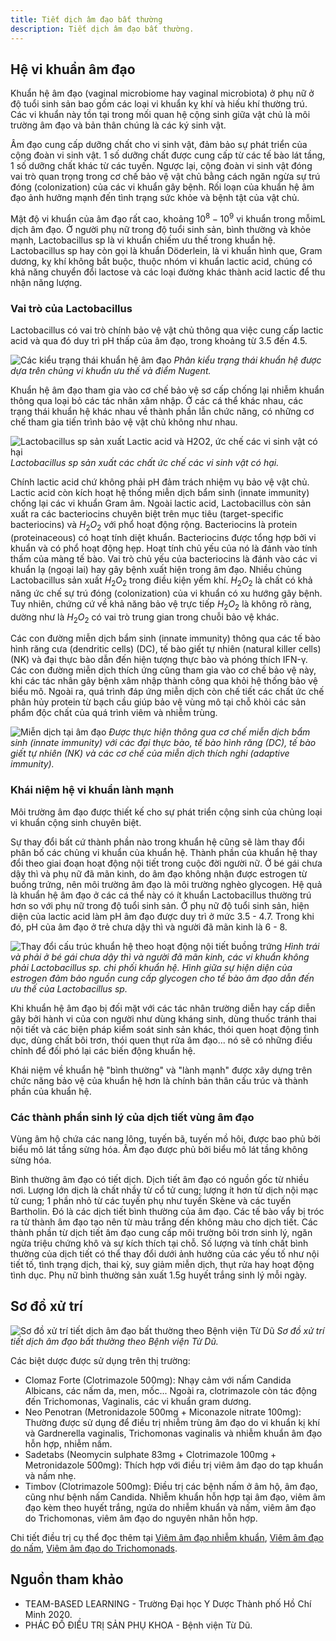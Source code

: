 ```yaml
---
title: Tiết dịch âm đạo bất thường
description: Tiết dịch âm đạo bất thường.
---
```


## Hệ vi khuẩn âm đạo

Khuẩn hệ âm đạo (vaginal microbiome hay vaginal microbiota) ở phụ nữ ở độ tuổi sinh sản bao gồm các loại vi khuẩn kỵ khí và hiếu khí thường trú. Các vi khuẩn này tồn tại trong mối quan hệ cộng sinh giữa vật chủ là môi trường âm đạo và bản thân chúng là các ký sinh vật.

Âm đạo cung cấp dưỡng chất cho vi sinh vật, đảm bảo sự phát triển của cộng đoàn vi sinh vật. 1 số dưỡng chất được cung cấp từ các tế bào lát tầng, 1 số dưỡng chất khác từ các tuyến. Ngược lại, cộng đoàn vi sinh vật đóng vai trò quan trọng trong cơ chế bảo vệ vật chủ bằng cách ngăn ngừa sự trú đóng (colonization) của các vi khuẩn gây bệnh. Rối loạn của khuẩn hệ âm đạo ảnh hưởng mạnh đến tình trạng sức khỏe và bệnh tật của vật chủ.

Mật độ vi khuẩn của âm đạo rất cao, khoảng $10^8 - 10^9$ vi khuẩn trong mỗimL dịch âm đạo. Ở người phụ nữ trong độ tuổi sinh sản, bình thường và khỏe mạnh, Lactobacillus sp là vi khuẩn chiếm ưu thế trong khuẩn hệ. Lactobacillus sp hay còn gọi là khuẩn Döderlein, là vi khuẩn hình que, Gram dương, kỵ khí không bắt buộc, thuộc nhóm vi khuẩn lactic acid, chúng có khả năng chuyển đổi lactose và các loại đường khác thành acid lactic để thu nhận năng lượng.

### Vai trò của Lactobacillus

Lactobacillus có vai trò chính bảo vệ vật chủ thông qua việc cung cấp lactic acid và qua đó duy trì pH thấp của âm đạo, trong khoảng từ 3.5 đến 4.5.

![Các kiểu trạng thái khuẩn hệ âm đạo](../../../assets/phu-khoa/tiet-dich-am-dao-bat-thuong/cac-trang-thai-khuan-he-am-dao.png)
_Phân kiểu trạng thái khuẩn hệ được dựa trên chủng vi khuẩn ưu thế và điểm Nugent._

Khuẩn hệ âm đạo tham gia vào cơ chế bảo vệ sơ cấp chống lại nhiễm khuẩn thông qua loại bỏ các tác nhân xâm nhập. Ở các cá thể khác nhau, các trạng thái khuẩn hệ khác nhau về thành phần lẫn chức năng, có những cơ chế tham gia tiến trình bảo vệ vật chủ không như nhau.

![Lactobacillus sp sản xuất Lactic acid và H2O2, ức chế các vi sinh vật có hại](../../../assets/phu-khoa/tiet-dich-am-dao-bat-thuong/lactobacillus-sp-san-xuat-acid-lactic-h2o2.png)
_Lactobacillus sp sản xuất các chất ức chế các vi sinh vật có hại._

Chính lactic acid chứ không phải pH đảm trách nhiệm vụ bảo vệ vật chủ. Lactic acid còn kích hoạt hệ thống miễn dịch bẩm sinh (innate immunity) chống lại các vi khuẩn Gram âm. Ngoài lactic acid, Lactobacillus còn sản xuất ra các bacteriocins chuyên biệt trên mục tiêu (target-specific bacteriocins) và $H_2O_2$ với phổ hoạt động rộng. Bacteriocins là protein (proteinaceous) có hoạt tính diệt khuẩn. Bacteriocins được tổng hợp bởi vi khuẩn và có phổ hoạt động hẹp. Hoạt tính chủ yếu của nó là đánh vào tính thấm của màng tế bào. Vai trò chủ yếu của bacteriocins là đánh vào các vi khuẩn lạ (ngoại lai) hay gây bệnh xuất hiện trong âm đạo. Nhiều chủng Lactobacillus sản xuất $H_2O_2$ trong điều kiện yếm khí. $H_2O_2$ là chất có khả năng ức chế sự trú đóng (colonization) của vi khuẩn có xu hướng gây bệnh. Tuy nhiên, chứng cứ về khả năng bảo vệ trực tiếp $H_2O_2$ là không rõ ràng, dường như là $H_2O_2$ có vai trò trung gian trong chuỗi bảo vệ khác.

Các con đường miễn dịch bẩm sinh (innate immunity) thông qua các tế bào hình răng cưa (dendritic cells) (DC), tế bào giết tự nhiên (natural killer cells) (NK) và đại thực bào dẫn đến hiện tượng thực bào và phóng thích IFN-γ. Các con đường miễn dịch thích ứng cũng tham gia vào cơ chế bảo vệ này, khi các tác nhân gây bệnh xâm nhập thành công qua khỏi hệ thống bảo vệ biểu mô. Ngoài ra, quá trình đáp ứng miễn dịch còn chế tiết các chất ức chế phân hủy protein từ bạch cầu giúp bảo vệ vùng mô tại chỗ khỏi các sản phẩm độc chất của quá trình viêm và nhiễm trùng.

![Miễn dịch tại âm đạo](../../../assets/phu-khoa/tiet-dich-am-dao-bat-thuong/mien-dich-tai-am-dao.png)
_Được thực hiện thông qua cơ chế miễn dịch bẩm sinh (innate immunity) với các đại thực bào, tế bào hình răng (DC), tế bào giết tự nhiên (NK) và các cơ chế của miễn dịch thích nghi (adaptive immunity)._

### Khái niệm hệ vi khuẩn lành mạnh

Môi trường âm đạo được thiết kế cho sự phát triển cộng sinh của chủng loại vi khuẩn cộng sinh chuyên biệt.

Sự thay đổi bất cứ thành phần nào trong khuẩn hệ cũng sẽ làm thay đổi phân bố các chủng vi khuẩn của khuẩn hệ. Thành phần của khuẩn hệ thay đổi theo giai đoạn hoạt động nội tiết trong cuộc đời người nữ. Ở bé gái chưa dậy thì và phụ nữ đã mãn kinh, do âm đạo không nhận được estrogen từ buồng trứng, nên môi trường âm đạo là môi trường nghèo glycogen. Hệ quả là khuẩn hệ âm đạo ở các cá thể này có ít khuẩn Lactobacillus thường trú hơn so với phụ nữ trong độ tuổi sinh sản. Ở phụ nữ độ tuổi sinh sản, hiện diện của lactic acid làm pH âm đạo được duy trì ở mức 3.5 - 4.7. Trong khi đó, pH của âm đạo ở trẻ chưa dậy thì và người đã mãn kinh là 6 - 8.

![Thay đổi cấu trúc khuẩn hệ theo hoạt động nội tiết buồng trứng](../../../assets/phu-khoa/tiet-dich-am-dao-bat-thuong/thay-doi-khuan-he-theo-noi-tiet-buong-trung.png)
_Hình trái và phải ở bé gái chưa dậy thì và người đã mãn kinh, các vi khuẩn không phải Lactobacillus sp. chi phối khuẩn hệ. Hình giữa sự hiện diện của estrogen đảm bảo nguồn cung cấp glycogen cho tế bào âm đạo dẫn đến ưu thế của Lactobacillus sp._

Khi khuẩn hệ âm đạo bị đối mặt với các tác nhân trường diễn hay cấp diễn gây bởi hành vi của con người như dùng kháng sinh, dùng thuốc tránh thai nội tiết và các biện pháp kiểm soát sinh sản khác, thói quen hoạt động tình dục, dùng chất bôi trơn, thói quen thụt rửa âm đạo... nó sẽ có những điều chỉnh để đối phó lại các biến động khuẩn hệ.

Khái niệm về khuẩn hệ "bình thường" và "lành mạnh" được xây dựng trên chức năng bảo vệ của khuẩn hệ hơn là chính bản thân cấu trúc và thành phần của khuẩn hệ.

### Các thành phần sinh lý của dịch tiết vùng âm đạo

Vùng âm hộ chứa các nang lông, tuyến bã, tuyến mồ hôi, được bao phủ bởi biểu mô lát tầng sừng hóa. Âm đạo được phủ bởi biểu mô lát tầng không sừng hóa.

Bình thường âm đạo có tiết dịch. Dịch tiết âm đạo có nguồn gốc từ nhiều nơi. Lượng lớn dịch là chất nhầy từ cổ tử cung; lượng ít hơn từ dịch nội mạc tử cung; 1 phần nhỏ từ các tuyến phụ như tuyến Skène và các tuyến Bartholin. Đó là các dịch tiết bình thường của âm đạo. Các tế bào vẩy bị tróc ra từ thành âm đạo tạo nên từ màu trắng đến không màu cho dịch tiết. Các thành phần từ dịch tiết âm đạo cung cấp môi trường bôi trơn sinh lý, ngăn ngừa triệu chứng khô và sự kích thích tại chỗ. Số lượng và tính chất bình thường của dịch tiết có thể thay đổi dưới ảnh hưởng của các yếu tố như nội tiết tố, tình trạng dịch, thai kỳ, suy giảm miễn dịch, thụt rửa hay hoạt động tình dục. Phụ nữ bình thường sản xuất 1.5g huyết trắng sinh lý mỗi ngày.

## Sơ đồ xử trí

![Sơ đồ xử trí tiết dịch âm đạo bất thường theo Bệnh viện Từ Dũ](../../../assets/phu-khoa/tiet-dich-am-dao-bat-thuong/so-do-xu-tri-tiet-dich-am-dao-bat-thuong.jpg)
_Sơ đồ xử trí tiết dịch âm đạo bất thường theo Bệnh viện Từ Dũ._

Các biệt dược được sử dụng trên thị trường:

- Clomaz Forte (Clotrimazole 500mg): Nhạy cảm với nấm Candida Albicans, các nấm da, men, mốc... Ngoài ra, clotrimazole còn tác động đến Trichomonas, Vaginalis, các vi khuẩn gram dương.
- Neo Penotran (Metronidazole 500mg + Miconazole nitrate 100mg): Thường được sử dụng để điều trị nhiễm trùng âm đạo do vi khuẩn kị khí và Gardnerella vaginalis, Trichomonas vaginalis và nhiễm khuẩn âm đạo hỗn hợp, nhiễm nấm.
- Sadetabs (Neomycin sulphate 83mg + Clotrimazole 100mg + Metronidazole 500mg): Thích hợp với điều trị viêm âm đạo do tạp khuẩn và nấm nhẹ.
- Timbov (Clotrimazole 500mg): Điều trị các bệnh nấm ở âm hộ, âm đạo, cũng như bệnh nấm Candida. Nhiễm khuẩn hỗn hợp tại âm đạo, viêm âm đạo kèm theo huyết trắng, ngứa do nhiễm khuẩn và nấm, viêm âm đạo do Trichomonas, viêm âm đạo do nguyên nhân hỗn hợp.

Chi tiết điều trị cụ thể đọc thêm tại [Viêm âm đạo nhiễm khuẩn](/phu-khoa/004-02_viem-am-dao-nhiem-khuan), [Viêm âm đạo do nấm](/phu-khoa/004-03_viem-am-dao-do-nam), [Viêm âm đạo do Trichomonads](/phu-khoa/004-04_viem-am-dao-do-trichomonas).

## Nguồn tham khảo

- TEAM-BASED LEARNING - Trường Đại học Y Dược Thành phố Hồ Chí Minh 2020.
- PHÁC ĐỒ ĐIỀU TRỊ SẢN PHỤ KHOA - Bệnh viện Từ Dũ.
